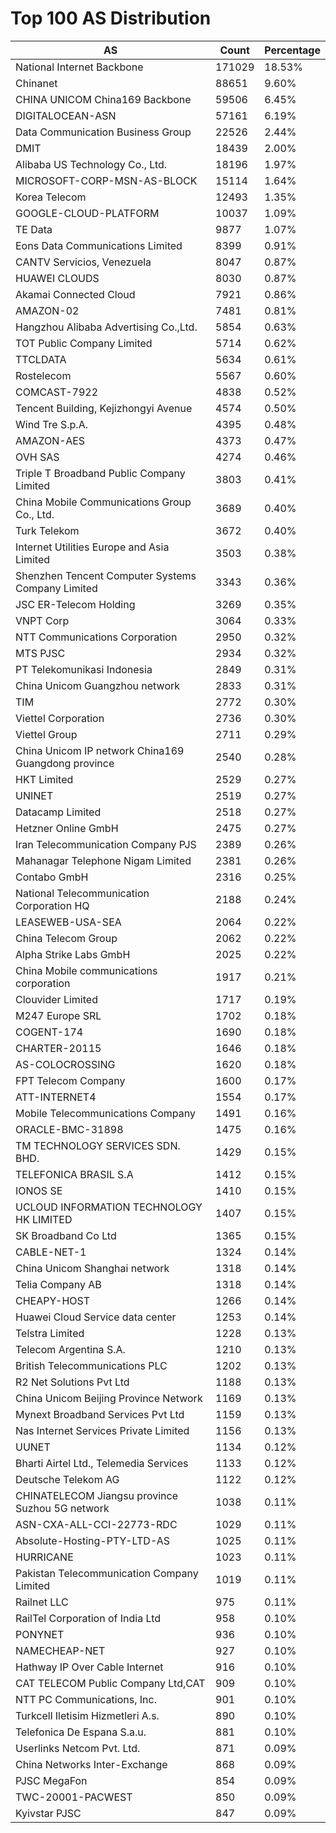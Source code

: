 # Top 100 AS Distribution
| AS | Count | Percentage |
|----|----|----|
| National Internet Backbone | 171029 | 18.53% |
| Chinanet | 88651 | 9.60% |
| CHINA UNICOM China169 Backbone | 59506 | 6.45% |
| DIGITALOCEAN-ASN | 57161 | 6.19% |
| Data Communication Business Group | 22526 | 2.44% |
| DMIT | 18439 | 2.00% |
| Alibaba US Technology Co., Ltd. | 18196 | 1.97% |
| MICROSOFT-CORP-MSN-AS-BLOCK | 15114 | 1.64% |
| Korea Telecom | 12493 | 1.35% |
| GOOGLE-CLOUD-PLATFORM | 10037 | 1.09% |
| TE Data | 9877 | 1.07% |
| Eons Data Communications Limited | 8399 | 0.91% |
| CANTV Servicios, Venezuela | 8047 | 0.87% |
| HUAWEI CLOUDS | 8030 | 0.87% |
| Akamai Connected Cloud | 7921 | 0.86% |
| AMAZON-02 | 7481 | 0.81% |
| Hangzhou Alibaba Advertising Co.,Ltd. | 5854 | 0.63% |
| TOT Public Company Limited | 5714 | 0.62% |
| TTCLDATA | 5634 | 0.61% |
| Rostelecom | 5567 | 0.60% |
| COMCAST-7922 | 4838 | 0.52% |
| Tencent Building, Kejizhongyi Avenue | 4574 | 0.50% |
| Wind Tre S.p.A. | 4395 | 0.48% |
| AMAZON-AES | 4373 | 0.47% |
| OVH SAS | 4274 | 0.46% |
| Triple T Broadband Public Company Limited | 3803 | 0.41% |
| China Mobile Communications Group Co., Ltd. | 3689 | 0.40% |
| Turk Telekom | 3672 | 0.40% |
| Internet Utilities Europe and Asia Limited | 3503 | 0.38% |
| Shenzhen Tencent Computer Systems Company Limited | 3343 | 0.36% |
| JSC ER-Telecom Holding | 3269 | 0.35% |
| VNPT Corp | 3064 | 0.33% |
| NTT Communications Corporation | 2950 | 0.32% |
| MTS PJSC | 2934 | 0.32% |
| PT Telekomunikasi Indonesia | 2849 | 0.31% |
| China Unicom Guangzhou network | 2833 | 0.31% |
| TIM | 2772 | 0.30% |
| Viettel Corporation | 2736 | 0.30% |
| Viettel Group | 2711 | 0.29% |
| China Unicom IP network China169 Guangdong province | 2540 | 0.28% |
| HKT Limited | 2529 | 0.27% |
| UNINET | 2519 | 0.27% |
| Datacamp Limited | 2518 | 0.27% |
| Hetzner Online GmbH | 2475 | 0.27% |
| Iran Telecommunication Company PJS | 2389 | 0.26% |
| Mahanagar Telephone Nigam Limited | 2381 | 0.26% |
| Contabo GmbH | 2316 | 0.25% |
| National Telecommunication Corporation HQ | 2188 | 0.24% |
| LEASEWEB-USA-SEA | 2064 | 0.22% |
| China Telecom Group | 2062 | 0.22% |
| Alpha Strike Labs GmbH | 2025 | 0.22% |
| China Mobile communications corporation | 1917 | 0.21% |
| Clouvider Limited | 1717 | 0.19% |
| M247 Europe SRL | 1702 | 0.18% |
| COGENT-174 | 1690 | 0.18% |
| CHARTER-20115 | 1646 | 0.18% |
| AS-COLOCROSSING | 1620 | 0.18% |
| FPT Telecom Company | 1600 | 0.17% |
| ATT-INTERNET4 | 1554 | 0.17% |
| Mobile Telecommunications Company | 1491 | 0.16% |
| ORACLE-BMC-31898 | 1475 | 0.16% |
| TM TECHNOLOGY SERVICES SDN. BHD. | 1429 | 0.15% |
| TELEFONICA BRASIL S.A | 1412 | 0.15% |
| IONOS SE | 1410 | 0.15% |
| UCLOUD INFORMATION TECHNOLOGY HK LIMITED | 1407 | 0.15% |
| SK Broadband Co Ltd | 1365 | 0.15% |
| CABLE-NET-1 | 1324 | 0.14% |
| China Unicom Shanghai network | 1318 | 0.14% |
| Telia Company AB | 1318 | 0.14% |
| CHEAPY-HOST | 1266 | 0.14% |
| Huawei Cloud Service data center | 1253 | 0.14% |
| Telstra Limited | 1228 | 0.13% |
| Telecom Argentina S.A. | 1210 | 0.13% |
| British Telecommunications PLC | 1202 | 0.13% |
| R2 Net Solutions Pvt Ltd | 1188 | 0.13% |
| China Unicom Beijing Province Network | 1169 | 0.13% |
| Mynext Broadband Services Pvt Ltd | 1159 | 0.13% |
| Nas Internet Services Private Limited | 1156 | 0.13% |
| UUNET | 1134 | 0.12% |
| Bharti Airtel Ltd., Telemedia Services | 1133 | 0.12% |
| Deutsche Telekom AG | 1122 | 0.12% |
| CHINATELECOM Jiangsu province Suzhou 5G network | 1038 | 0.11% |
| ASN-CXA-ALL-CCI-22773-RDC | 1029 | 0.11% |
| Absolute-Hosting-PTY-LTD-AS | 1025 | 0.11% |
| HURRICANE | 1023 | 0.11% |
| Pakistan Telecommunication Company Limited | 1019 | 0.11% |
| Railnet LLC | 975 | 0.11% |
| RailTel Corporation of India Ltd | 958 | 0.10% |
| PONYNET | 936 | 0.10% |
| NAMECHEAP-NET | 927 | 0.10% |
| Hathway IP Over Cable Internet | 916 | 0.10% |
| CAT TELECOM Public Company Ltd,CAT | 909 | 0.10% |
| NTT PC Communications, Inc. | 901 | 0.10% |
| Turkcell Iletisim Hizmetleri A.s. | 890 | 0.10% |
| Telefonica De Espana S.a.u. | 881 | 0.10% |
| Userlinks Netcom Pvt. Ltd. | 871 | 0.09% |
| China Networks Inter-Exchange | 868 | 0.09% |
| PJSC MegaFon | 854 | 0.09% |
| TWC-20001-PACWEST | 850 | 0.09% |
| Kyivstar PJSC | 847 | 0.09% |
